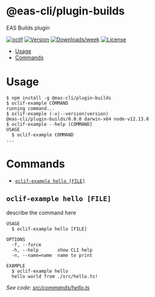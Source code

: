 # @eas-cli/plugin-builds

EAS Builds plugin

[![oclif](https://img.shields.io/badge/cli-oclif-brightgreen.svg)](https://oclif.io)
[![Version](https://img.shields.io/npm/v/@eas-cli/plugin-builds.svg)](https://npmjs.org/package/@eas-cli/plugin-builds)
[![Downloads/week](https://img.shields.io/npm/dw/@eas-cli/plugin-builds.svg)](https://npmjs.org/package/@eas-cli/plugin-builds)
[![License](https://img.shields.io/npm/l/@eas-cli/plugin-builds.svg)](https://github.com/expo/eas-cli/blob/main/package.json)

<!-- toc -->

- [Usage](#usage)
- [Commands](#commands)
<!-- tocstop -->

# Usage

<!-- usage -->

```sh-session
$ npm install -g @eas-cli/plugin-builds
$ oclif-example COMMAND
running command...
$ oclif-example (-v|--version|version)
@eas-cli/plugin-builds/0.0.0 darwin-x64 node-v12.13.0
$ oclif-example --help [COMMAND]
USAGE
  $ oclif-example COMMAND
...
```

<!-- usagestop -->

# Commands

<!-- commands -->

- [`oclif-example hello [FILE]`](#oclif-example-hello-file)

## `oclif-example hello [FILE]`

describe the command here

```
USAGE
  $ oclif-example hello [FILE]

OPTIONS
  -f, --force
  -h, --help       show CLI help
  -n, --name=name  name to print

EXAMPLE
  $ oclif-example hello
  hello world from ./src/hello.ts!
```

_See code: [src/commands/hello.ts](https://github.com/expo/eas-cli/blob/v0.0.0/src/commands/hello.ts)_

<!-- commandsstop -->
